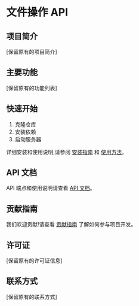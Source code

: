 # 文件操作 API

## 项目简介

[保留原有的项目简介]

## 主要功能

[保留原有的功能列表]

## 快速开始

1. 克隆仓库
2. 安装依赖
3. 启动服务器

详细安装和使用说明,请参阅 [安装指南](docs/development/installation.md) 和 [使用方法](docs/development/usage.md)。

## API 文档

API 端点和使用说明请查看 [API 文档](docs/development/api.md)。

## 贡献指南

我们欢迎贡献!请查看 [贡献指南](docs/development/contributing.md) 了解如何参与项目开发。

## 许可证

[保留原有的许可证信息]

## 联系方式

[保留原有的联系方式]

